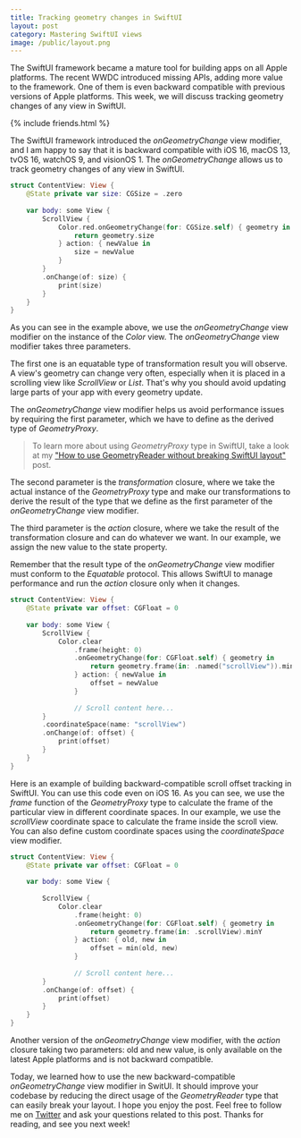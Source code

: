 ```yaml
---
title: Tracking geometry changes in SwiftUI
layout: post
category: Mastering SwiftUI views
image: /public/layout.png
---
```


The SwiftUI framework became a mature tool for building apps on all Apple platforms. The recent WWDC introduced missing APIs, adding more value to the framework. One of them is even backward compatible with previous versions of Apple platforms. This week, we will discuss tracking geometry changes of any view in SwiftUI.

{% include friends.html %}

The SwiftUI framework introduced the *onGeometryChange* view modifier, and I am happy to say that it is backward compatible with iOS 16, macOS 13, tvOS 16, watchOS 9, and visionOS 1. The *onGeometryChange* allows us to track geometry changes of any view in SwiftUI.

```swift
struct ContentView: View {
    @State private var size: CGSize = .zero
    
    var body: some View {
        ScrollView {
            Color.red.onGeometryChange(for: CGSize.self) { geometry in
                return geometry.size
            } action: { newValue in
                size = newValue
            }
        }
        .onChange(of: size) {
            print(size)
        }
    }
}
```

As you can see in the example above, we use the *onGeometryChange* view modifier on the instance of the *Color* view. The *onGeometryChange* view modifier takes three parameters. 

The first one is an equatable type of transformation result you will observe. A view's geometry can change very often, especially when it is placed in a scrolling view like *ScrollView* or *List*. That's why you should avoid updating large parts of your app with every geometry update.

The *onGeometryChange* view modifier helps us avoid performance issues by requiring the first parameter, which we have to define as the derived type of *GeometryProxy*.

> To learn more about using *GeometryProxy* type in SwiftUI, take a look at my ["How to use GeometryReader without breaking SwiftUI layout"](/2020/11/04/how-to-use-geometryreader-without-breaking-swiftui-layout/) post.

The second parameter is the *transformation* closure, where we take the actual instance of the *GeometryProxy* type and make our transformations to derive the result of the type that we define as the first parameter of the *onGeometryChange* view modifier.

The third parameter is the *action* closure, where we take the result of the transformation closure and can do whatever we want. In our example, we assign the new value to the state property.

Remember that the result type of the *onGeometryChange* view modifier must conform to the *Equatable* protocol. This allows SwiftUI to manage performance and run the *action* closure only when it changes.

```swift
struct ContentView: View {
    @State private var offset: CGFloat = 0
    
    var body: some View {
        ScrollView {
            Color.clear
                .frame(height: 0)
                .onGeometryChange(for: CGFloat.self) { geometry in
                    return geometry.frame(in: .named("scrollView")).minY
                } action: { newValue in
                    offset = newValue
                }
            
                // Scroll content here...
        }
        .coordinateSpace(name: "scrollView")
        .onChange(of: offset) {
            print(offset)
        }
    }
}
```

Here is an example of building backward-compatible scroll offset tracking in SwiftUI. You can use this code even on iOS 16. As you can see, we use the *frame* function of the *GeometryProxy* type to calculate the frame of the particular view in different coordinate spaces. In our example, we use the *scrollView* coordinate space to calculate the frame inside the scroll view. You can also define custom coordinate spaces using the *coordinateSpace* view modifier.

```swift
struct ContentView: View {
    @State private var offset: CGFloat = 0
    
    var body: some View {
        
        ScrollView {
            Color.clear
                .frame(height: 0)
                .onGeometryChange(for: CGFloat.self) { geometry in
                    return geometry.frame(in: .scrollView).minY
                } action: { old, new in
                    offset = min(old, new)
                }
            
                // Scroll content here...
        }
        .onChange(of: offset) {
            print(offset)
        }
    }
}
```

Another version of the *onGeometryChange* view modifier, with the *action* closure taking two parameters: old and new value, is only available on the latest Apple platforms and is not backward compatible.

Today, we learned how to use the new backward-compatible *onGeometryChange* view modifier in SwitUI. It should improve your codebase by reducing the direct usage of the *GeometryReader* type that can easily break your layout. I hope you enjoy the post. Feel free to follow me on [Twitter](https://twitter.com/mecid) and ask your questions related to this post. Thanks for reading, and see you next week!
